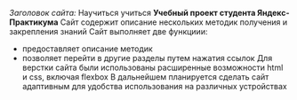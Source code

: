 *Заголовок сайта:*
Научиться учиться
**Учебный проект студента Яндекс-Практикума**
Сайт содержит описание нескольких методик получения и закрепления знаний
Сайт выполняет две функциии:
 - предоставляет описание методик
 - позволяет перейти в другие разделы путем нажатия ссылок
Для верстки сайта были использованы расширенные возможности html и css, включая flexbox
В дальнейшем планируется сделать сайт адаптивным для удобства использования на различных устройствах